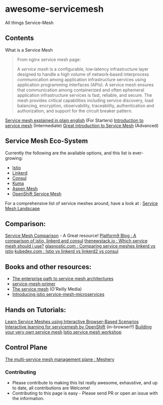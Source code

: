 # awesome-servicemesh
All things Service-Mesh

## Contents

 What is a Service Mesh

> From nginx service mesh page:
> 
> A _service mesh_ is a configurable, low‑latency infrastructure layer designed to handle a high volume of network‑based interprocess communication among application infrastructure services using application programming interfaces (APIs). A service mesh ensures that communication among containerized and often ephemeral application infrastructure services is fast, reliable, and secure. The mesh provides critical capabilities including service discovery, load balancing, encryption, observability, traceability, authentication and authorization, and support for the circuit breaker pattern.

[Service mesh explained in plain english](https://medium.com/swlh/service-mesh-explained-in-plain-english-8e5505f74ead) (For Starters)
[Introduction to service mesh](https://medium.com/@arjunrc143/introduction-to-service-mesh-4fc2b872d4f9) (Intermediate)
[Great introduction to Service Mesh](https://medium.com/microservices-in-practice/service-mesh-for-microservices-2953109a3c9a)  (Advanced)

## Service Mesh Eco-System
Currently the following are the available options, and this list is ever-growing:
 - [Istio](https://github.com/k8s-dev/awesome-servicemesh/blob/master/Istio.md)
 - [Linkerd](https://github.com/k8s-dev/awesome-servicemesh/blob/master/Linkerd.md)
 - [Consul ](https://github.com/k8s-dev/awesome-servicemesh/blob/master/Consul.md)
 - [Kuma](https://github.com/k8s-dev/awesome-servicemesh/blob/master/Kuma.md)
- [Aspen Mesh](https://github.com/k8s-dev/awesome-servicemesh/blob/master/AspenMesh.md)
- [OpenShift Service Mesh](https://github.com/k8s-dev/awesome-servicemesh/blob/master/OpenShiftServiceMesh.md)

For a comprehensive list of service meshes around, have a look at : [Service Mesh Landscape](https://layer5.io/landscape/)

## Comparison:
[Service Mesh Comparison](https://servicemesh.es) - A Great resource!
[Platform9 Blog : A comparison of istio, linkerd and consul](https://platform9.com/blog/kubernetes-service-mesh-a-comparison-of-istio-linkerd-and-consul/) 
[thenewstack.io : Which service mesh should i use?](https://thenewstack.io/which-service-mesh-should-i-use/)
[glasnostic.com : Comparing service meshes linkerd vs istio](https://glasnostic.com/blog/comparing-service-meshes-linkerd-vs-istio)
[kubedex.com : Istio vs linkerd vs linkerd2 vs consul](https://kubedex.com/istio-vs-linkerd-vs-linkerd2-vs-consul/)

## Books and other resources:

 - [The enterprise path to service mesh architectures](https://www.nginx.com/resources/library/the-enterprise-path-to-service-mesh-architectures)
 - [service-mesh-primer](https://leanpub.com/service-mesh-primer)
 - [The service mesh](https://www.oreilly.com/library/view/the-service-mesh/9781492031321/) (O'Reilly Media)
 - [Introducing istio service-mesh-microservices](https://developers.redhat.com/books/introducing-istio-service-mesh-microservices/)
## Hands on Tutorials:
[Learn Service Meshes using Interactive Browser-Based Scenarios](https://www.katacoda.com/courses/servicemesh)
[Interactive learning for servicemesh by OpenShift](https://learn.openshift.com/servicemesh) (in-browser!!)
[Building your very own service mesh](https://medium.com/faun/building-your-very-own-service-mesh-4723895d061d)
[Istio service mesh workshop](https://github.com/layer5io/istio-service-mesh-workshop)

## Control Plane

[The multi-service mesh management plane : Meshery](https://meshery.io/) 
### Contributing
-   Please contribute to making this list really awesome, exhaustive, and up to date, all contributions are Welcome!
-   Contributing to this page is easy - Please send PR or open an issue with the information.
<!--stackedit_data:
eyJoaXN0b3J5IjpbNjk3NDQwMDMsMzY0NDAxNDI1LC01NjYxMT
Q1NTAsLTU3MzQwMjM2LDM0NDk4MDMwMywxMzk4NzE1MDUxLC0y
Mzc1NzAzNzgsLTE2NDQwMjI2MzAsLTE0MjM2OTI1ODBdfQ==
-->